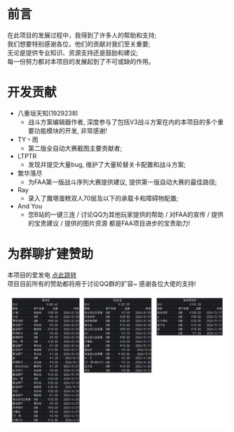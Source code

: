 # 前言

在此项目的发展过程中，我得到了许多人的帮助和支持;  
我们想要特别感谢各位，他们的贡献对我们至关重要;  
无论是提供专业知识、资源支持还是鼓励和建议;   
每一份努力都对本项目的发展起到了不可或缺的作用。

# 开发贡献

* 八重垣天知(1929238)
  * 战斗方案编辑器作者, 深度参与了包括V3战斗方案在内的本项目的多个重要功能模块的开发, 非常感谢!
* TY丶雨
  * 第二版全自动大赛截图主要贡献者;
* LTPTR
  * 发现并提交大量bug, 维护了大量轮替关卡配置和战斗方案; 
* 繁华落尽
  * 为FAA第一版战斗序列大赛提供建议, 提供第一版自动大赛的最佳路径;
* Ray
  * 录入了魔塔蛋糕双人70层及以下的承载卡和障碍物配置;
* And You
    * 您B站的一键三连 / 讨论QQ为其他玩家提供的帮助 / 对FAA的宣传 / 提供的宝贵建议 / 提供的图片资源 都是FAA项目进步的宝贵助力!

# 为群聊扩建赞助

本项目的爱发电 [点此跳转](https://afdian.net/a/zssy_faa)   
项目目前所有的赞助都将用于讨论QQ群的扩容~ 感谢各位大佬的支持!

![致谢名单.png](致谢名单.png)